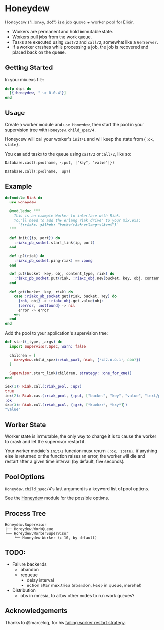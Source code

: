 Honeydew
========

Honeydew (["Honey, do!"](http://en.wiktionary.org/wiki/honey_do_list)) is a job queue + worker pool for Elixir.

- Workers are permanent and hold immutable state.
- Workers pull jobs from the work queue.
- Tasks are executed using `cast/2` and `call/2`, somewhat like a `GenServer`.
- If a worker crashes while processing a job, the job is recovered and placed back on the queue.

## Getting Started

In your mix.exs file:

```elixir
defp deps do
  [{:honeydew, " ~> 0.0.4"}]
end
```

## Usage
Create a worker module and `use Honeydew`, then start the pool in your supervision tree with `Honeydew.child_spec/4`.

Honeydew will call your worker's `init/1` and will keep the state from `{:ok, state}`.

You can add tasks to the queue using `cast/2` or `call/2`, like so:

`Database.cast(:poolname, {:put, ["key", "value"]})`

`Database.call(:poolname, :up?)`

## Example

```elixir
defmodule Riak do
  use Honeydew

  @moduledoc """
    This is an example Worker to interface with Riak.
    You'll need to add the erlang riak driver to your mix.exs:
      `{:riakc, github: "basho/riak-erlang-client"}`
  """

  def init({ip, port}) do
    :riakc_pb_socket.start_link(ip, port)
  end

  def up?(riak) do
    :riakc_pb_socket.ping(riak) == :pong
  end

  def put(bucket, key, obj, content_type, riak) do
    :riakc_pb_socket.put(riak, :riakc_obj.new(bucket, key, obj, content_type))
  end

  def get(bucket, key, riak) do
    case :riakc_pb_socket.get(riak, bucket, key) do
      {:ok, obj} -> :riakc_obj.get_value(obj)
      {:error, :notfound} -> nil
      error -> error
    end
  end
end

```

Add the pool to your application's supervision tree:

```elixir
def start(_type, _args) do
  import Supervisor.Spec, warn: false

  children = [
    Honeydew.child_spec(:riak_pool, Riak, {'127.0.0.1', 8087})
  ]

  Supervisor.start_link(children, strategy: :one_for_one))
end
```

```elixir
iex(1)> Riak.call(:riak_pool, :up?)
true
iex(2)> Riak.cast(:riak_pool, {:put, ["bucket", "key", "value", "text/plain"]})
:ok
iex(3)> Riak.call(:riak_pool, {:get, ["bucket", "key"]})                       
"value"
```

## Worker State
Worker state is immutable, the only way to change it is to cause the worker to crash and let the supervisor restart it.

Your worker module's `init/1` function must return `{:ok, state}`. If anything else is returned or the function raises an error, the worker will die and restart after a given time interval (by default, five seconds).

## Pool Options

`Honeydew.child_spec/4`'s last argument is a keyword list of pool options.

See the [Honeydew](https://github.com/koudelka/honeydew/blob/master/lib/honeydew.ex) module for the possible options.


## Process Tree

```
Honeydew.Supervisor
├── Honeydew.WorkQueue
└── Honeydew.WorkerSupervisor
    └── Honeydew.Worker (x 10, by default)
```

## TODO:

- Failure backends
  - :abandon
  - :requeue
    - delay interval
    - action after max_tries (abandon, keep in queue, marshal)
- Distribution
  - jobs in mnesia, to allow other nodes to run work queues?

## Acknowledgements

Thanks to @marcelog, for his [failing worker restart strategy](http://inaka.net/blog/2012/11/29/every-day-erlang/).
